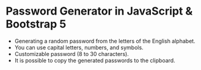 # Password Generator in JavaScript & Bootstrap 5

+ Generating a random password from the letters of the English alphabet.
+ You can use capital letters, numbers, and symbols.
+ Customizable password (8 to 30 characters).
+ It is possible to copy the generated passwords to the clipboard.